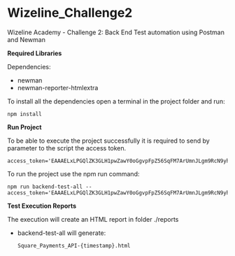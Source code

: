 # Wizeline_Challenge2
Wizeline Academy - Challenge 2: Back End Test automation using Postman and Newman

**Required Libraries**

Dependencies:
  - newman
  - newman-reporter-htmlextra

To install all the dependencies open a terminal in the project folder and run:
  
    npm install
    
 
**Run Project**

To be able to execute the project successfully it is required to send by parameter to the script the access token.

    access_token='EAAAELxLPGQlZK3GLH1pwZawY0oGgvpFpZ56SqFM7ArUmnJLgm9RcN9yhBHGYnbQ'

To run the project use the npm run command:

    npm run backend-test-all --access_token='EAAAELxLPGQlZK3GLH1pwZawY0oGgvpFpZ56SqFM7ArUmnJLgm9RcN9yhBHGYnbQ'
    
        
**Test Execution Reports**

The execution will create an HTML report in folder ./reports
  - backend-test-all will generate:
  
        Square_Payments_API-{timestamp}.html
